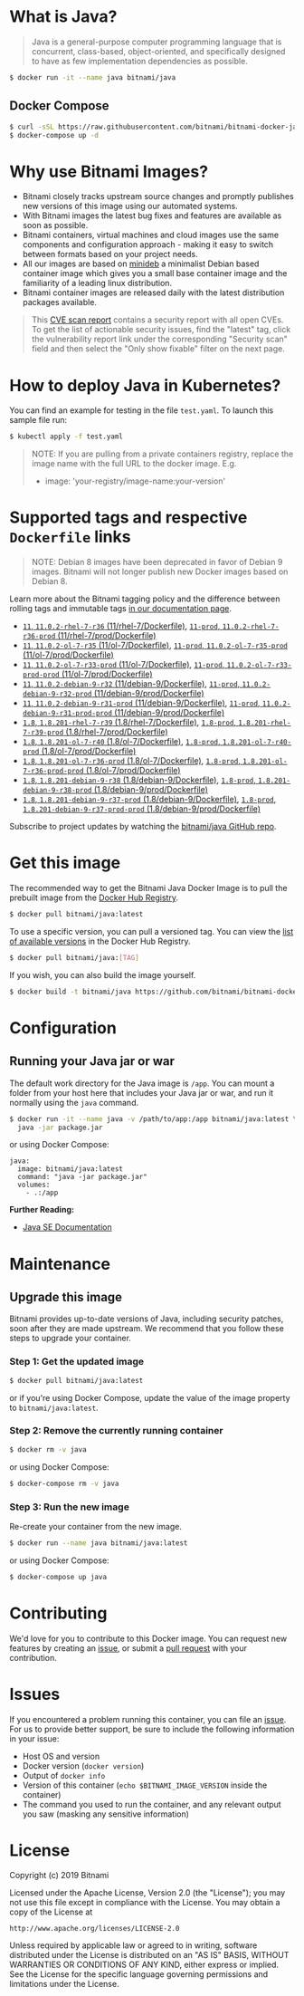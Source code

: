 # What is Java?

> Java is a general-purpose computer programming language that is concurrent, class-based, object-oriented, and specifically designed to have as few implementation dependencies as possible.

```bash
$ docker run -it --name java bitnami/java
```

## Docker Compose

```bash
$ curl -sSL https://raw.githubusercontent.com/bitnami/bitnami-docker-java/master/docker-compose.yml > docker-compose.yml
$ docker-compose up -d
```

# Why use Bitnami Images?

* Bitnami closely tracks upstream source changes and promptly publishes new versions of this image using our automated systems.
* With Bitnami images the latest bug fixes and features are available as soon as possible.
* Bitnami containers, virtual machines and cloud images use the same components and configuration approach - making it easy to switch between formats based on your project needs.
* All our images are based on [minideb](https://github.com/bitnami/minideb) a minimalist Debian based container image which gives you a small base container image and the familiarity of a leading linux distribution.
* Bitnami container images are released daily with the latest distribution packages available.


> This [CVE scan report](https://quay.io/repository/bitnami/java?tab=tags) contains a security report with all open CVEs. To get the list of actionable security issues, find the "latest" tag, click the vulnerability report link under the corresponding "Security scan" field and then select the "Only show fixable" filter on the next page.

# How to deploy Java in Kubernetes?

You can find an example for testing in the file `test.yaml`. To launch this sample file run:

```bash
$ kubectl apply -f test.yaml
```

> NOTE: If you are pulling from a private containers registry, replace the image name with the full URL to the docker image. E.g.
>
> - image: 'your-registry/image-name:your-version'

# Supported tags and respective `Dockerfile` links

> NOTE: Debian 8 images have been deprecated in favor of Debian 9 images. Bitnami will not longer publish new Docker images based on Debian 8.

Learn more about the Bitnami tagging policy and the difference between rolling tags and immutable tags [in our documentation page](https://docs.bitnami.com/containers/how-to/understand-rolling-tags-containers/).


- [`11`, `11.0.2-rhel-7-r36` (11/rhel-7/Dockerfile)](https://github.com/bitnami/bitnami-docker-java/blob/11.0.2-rhel-7-r36/11/rhel-7/Dockerfile), [`11-prod`, `11.0.2-rhel-7-r36-prod` (11/rhel-7/prod/Dockerfile)](https://github.com/bitnami/bitnami-docker-java/blob/11.0.2-rhel-7-r36/11/rhel-7/prod/Dockerfile)
- [`11`, `11.0.2-ol-7-r35` (11/ol-7/Dockerfile)](https://github.com/bitnami/bitnami-docker-java/blob/11.0.2-ol-7-r35/11/ol-7/Dockerfile), [`11-prod`, `11.0.2-ol-7-r35-prod` (11/ol-7/prod/Dockerfile)](https://github.com/bitnami/bitnami-docker-java/blob/11.0.2-ol-7-r35/11/ol-7/prod/Dockerfile)
- [`11`, `11.0.2-ol-7-r33-prod` (11/ol-7/Dockerfile)](https://github.com/bitnami/bitnami-docker-java/blob/11.0.2-ol-7-r33-prod/11/ol-7/Dockerfile), [`11-prod`, `11.0.2-ol-7-r33-prod-prod` (11/ol-7/prod/Dockerfile)](https://github.com/bitnami/bitnami-docker-java/blob/11.0.2-ol-7-r33-prod/11/ol-7/prod/Dockerfile)
- [`11`, `11.0.2-debian-9-r32` (11/debian-9/Dockerfile)](https://github.com/bitnami/bitnami-docker-java/blob/11.0.2-debian-9-r32/11/debian-9/Dockerfile), [`11-prod`, `11.0.2-debian-9-r32-prod` (11/debian-9/prod/Dockerfile)](https://github.com/bitnami/bitnami-docker-java/blob/11.0.2-debian-9-r32/11/debian-9/prod/Dockerfile)
- [`11`, `11.0.2-debian-9-r31-prod` (11/debian-9/Dockerfile)](https://github.com/bitnami/bitnami-docker-java/blob/11.0.2-debian-9-r31-prod/11/debian-9/Dockerfile), [`11-prod`, `11.0.2-debian-9-r31-prod-prod` (11/debian-9/prod/Dockerfile)](https://github.com/bitnami/bitnami-docker-java/blob/11.0.2-debian-9-r31-prod/11/debian-9/prod/Dockerfile)
- [`1.8`, `1.8.201-rhel-7-r39` (1.8/rhel-7/Dockerfile)](https://github.com/bitnami/bitnami-docker-java/blob/1.8.201-rhel-7-r39/1.8/rhel-7/Dockerfile), [`1.8-prod`, `1.8.201-rhel-7-r39-prod` (1.8/rhel-7/prod/Dockerfile)](https://github.com/bitnami/bitnami-docker-java/blob/1.8.201-rhel-7-r39/1.8/rhel-7/prod/Dockerfile)
- [`1.8`, `1.8.201-ol-7-r40` (1.8/ol-7/Dockerfile)](https://github.com/bitnami/bitnami-docker-java/blob/1.8.201-ol-7-r40/1.8/ol-7/Dockerfile), [`1.8-prod`, `1.8.201-ol-7-r40-prod` (1.8/ol-7/prod/Dockerfile)](https://github.com/bitnami/bitnami-docker-java/blob/1.8.201-ol-7-r40/1.8/ol-7/prod/Dockerfile)
- [`1.8`, `1.8.201-ol-7-r36-prod` (1.8/ol-7/Dockerfile)](https://github.com/bitnami/bitnami-docker-java/blob/1.8.201-ol-7-r36-prod/1.8/ol-7/Dockerfile), [`1.8-prod`, `1.8.201-ol-7-r36-prod-prod` (1.8/ol-7/prod/Dockerfile)](https://github.com/bitnami/bitnami-docker-java/blob/1.8.201-ol-7-r36-prod/1.8/ol-7/prod/Dockerfile)
- [`1.8`, `1.8.201-debian-9-r38` (1.8/debian-9/Dockerfile)](https://github.com/bitnami/bitnami-docker-java/blob/1.8.201-debian-9-r38/1.8/debian-9/Dockerfile), [`1.8-prod`, `1.8.201-debian-9-r38-prod` (1.8/debian-9/prod/Dockerfile)](https://github.com/bitnami/bitnami-docker-java/blob/1.8.201-debian-9-r38/1.8/debian-9/prod/Dockerfile)
- [`1.8`, `1.8.201-debian-9-r37-prod` (1.8/debian-9/Dockerfile)](https://github.com/bitnami/bitnami-docker-java/blob/1.8.201-debian-9-r37-prod/1.8/debian-9/Dockerfile), [`1.8-prod`, `1.8.201-debian-9-r37-prod-prod` (1.8/debian-9/prod/Dockerfile)](https://github.com/bitnami/bitnami-docker-java/blob/1.8.201-debian-9-r37-prod/1.8/debian-9/prod/Dockerfile)

Subscribe to project updates by watching the [bitnami/java GitHub repo](https://github.com/bitnami/bitnami-docker-java).

# Get this image

The recommended way to get the Bitnami Java Docker Image is to pull the prebuilt image from the [Docker Hub Registry](https://hub.docker.com/r/bitnami/java).

```bash
$ docker pull bitnami/java:latest
```

To use a specific version, you can pull a versioned tag. You can view the [list of available versions](https://hub.docker.com/r/bitnami/java/tags/) in the Docker Hub Registry.

```bash
$ docker pull bitnami/java:[TAG]
```

If you wish, you can also build the image yourself.

```bash
$ docker build -t bitnami/java https://github.com/bitnami/bitnami-docker-java.git
```

# Configuration

## Running your Java jar or war

The default work directory for the Java image is `/app`. You can mount a folder from your host here that includes your Java jar or war, and run it normally using the `java` command.

```bash
$ docker run -it --name java -v /path/to/app:/app bitnami/java:latest \
  java -jar package.jar
```

or using Docker Compose:

```
java:
  image: bitnami/java:latest
  command: "java -jar package.jar"
  volumes:
    - .:/app
```

**Further Reading:**

  - [Java SE Documentation](https://docs.oracle.com/javase/8/docs/api/)

# Maintenance

## Upgrade this image

Bitnami provides up-to-date versions of Java, including security patches, soon after they are made upstream. We recommend that you follow these steps to upgrade your container.

### Step 1: Get the updated image

```bash
$ docker pull bitnami/java:latest
```

or if you're using Docker Compose, update the value of the image property to `bitnami/java:latest`.

### Step 2: Remove the currently running container

```bash
$ docker rm -v java
```

or using Docker Compose:

```bash
$ docker-compose rm -v java
```

### Step 3: Run the new image

Re-create your container from the new image.

```bash
$ docker run --name java bitnami/java:latest
```

or using Docker Compose:

```bash
$ docker-compose up java
```

# Contributing

We'd love for you to contribute to this Docker image. You can request new features by creating an [issue](https://github.com/bitnami/bitnami-docker-java/issues), or submit a [pull request](https://github.com/bitnami/bitnami-docker-java/pulls) with your contribution.

# Issues

If you encountered a problem running this container, you can file an [issue](https://github.com/bitnami/bitnami-docker-java/issues). For us to provide better support, be sure to include the following information in your issue:

- Host OS and version
- Docker version (`docker version`)
- Output of `docker info`
- Version of this container (`echo $BITNAMI_IMAGE_VERSION` inside the container)
- The command you used to run the container, and any relevant output you saw (masking any sensitive
information)

# License

Copyright (c) 2019 Bitnami

Licensed under the Apache License, Version 2.0 (the "License");
you may not use this file except in compliance with the License.
You may obtain a copy of the License at

    http://www.apache.org/licenses/LICENSE-2.0

Unless required by applicable law or agreed to in writing, software
distributed under the License is distributed on an "AS IS" BASIS,
WITHOUT WARRANTIES OR CONDITIONS OF ANY KIND, either express or implied.
See the License for the specific language governing permissions and
limitations under the License.
